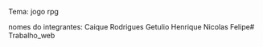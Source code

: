 Tema: jogo rpg

nomes do integrantes:
Caique Rodrigues
Getulio Henrique
Nicolas Felipe#   T r a b a l h o _ w e b  
 